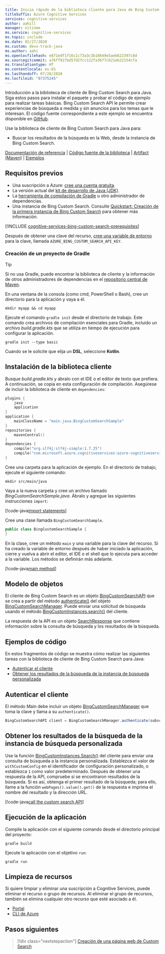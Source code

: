 ```yaml
---
title: Inicio rápido de la biblioteca cliente para Java de Bing Custom Search
titleSuffix: Azure Cognitive Services
services: cognitive-services
author: aahill
manager: nitinme
ms.service: cognitive-services
ms.topic: include
ms.date: 02/27/2020
ms.custom: devx-track-java
ms.author: aahi
ms.openlocfilehash: e871edf1f16c1c73a3c3b16649e5aeb622397c8d
ms.sourcegitcommit: a76ff927bd57d2fcc122fa36f7cb21eb22154cfa
ms.translationtype: HT
ms.contentlocale: es-ES
ms.lasthandoff: 07/28/2020
ms.locfileid: "87375245"
---
```

Introducción a la biblioteca de cliente de Bing Custom Search para Java. Siga estos pasos para instalar el paquete y probar el código de ejemplo para realizar tareas básicas. Bing Custom Search API le permite crear experiencias de búsqueda a medida y sin anuncios para los temas que le interesan. El código fuente correspondiente a este ejemplo se encuentra disponible en [GitHub](https://github.com/Azure-Samples/cognitive-services-java-sdk-samples/tree/master/Search/BingCustomSearch).

Use la biblioteca de cliente de Bing Custom Search para Java para:

* Buscar los resultados de la búsqueda en la Web, desde la instancia de Bing Custom Search.

[Documentación de referencia](https://docs.microsoft.com/java/api/overview/azure/cognitiveservices/client/bingcustomsearch?view=azure-java-stable) | [Código fuente de la biblioteca](https://github.com/Azure/azure-sdk-for-net/tree/master/sdk/cognitiveservices/Search.BingCustomSearch) | [Artifact (Maven)](https://search.maven.org/artifact/com.microsoft.azure.cognitiveservices/azure-cognitiveservices-customsearch/) | [Ejemplos](https://github.com/Azure-Samples/cognitive-services-java-sdk-samples)

## <a name="prerequisites"></a>Requisitos previos

* Una suscripción a Azure: [cree una cuenta gratuita](https://azure.microsoft.com/free/cognitive-services/).
* La versión actual del [kit de desarrollo de Java (JDK)](https://www.oracle.com/technetwork/java/javase/downloads/index.html).
* La [herramienta de compilación de Gradle](https://gradle.org/install/) u otro administrador de dependencias.
* Una instancia de Bing Custom Search. Consulte [Quickstart: Creación de la primera instancia de Bing Custom Search](../../quick-start.md) para obtener más información.

[!INCLUDE [cognitive-services-bing-custom-search-prerequisites](~/includes/cognitive-services-bing-custom-search-signup-requirements.md)]

Después de obtener una clave del recurso, [cree una variable de entorno](https://docs.microsoft.com/azure/cognitive-services/cognitive-services-apis-create-account#configure-an-environment-variable-for-authentication) para la clave, llamada `AZURE_BING_CUSTOM_SEARCH_API_KEY`.

### <a name="create-a-new-gradle-project"></a>Creación de un proyecto de Gradle

> [!TIP]
> Si no usa Gradle, puede encontrar la biblioteca de cliente y la información de otros administradores de dependencias en el [repositorio central de Maven](https://search.maven.org/artifact/com.microsoft.azure.cognitiveservices/azure-cognitiveservices-textanalytics/).

En una ventana de la consola (como cmd, PowerShell o Bash), cree un directorio para la aplicación y vaya a él.

```console
mkdir myapp && cd myapp
```

Ejecute el comando `gradle init` desde el directorio de trabajo. Este comando crea archivos de compilación esenciales para Gradle, incluido un archivo *build.gradle.kts* que se utiliza en tiempo de ejecución para configurar la aplicación.

```console
gradle init --type basic
```

Cuando se le solicite que elija un **DSL**, seleccione **Kotlin**.

## <a name="install-the-client-library"></a>Instalación de la biblioteca cliente

Busque *build.gradle.kts* y ábralo con el IDE o el editor de texto que prefiera. A continuación, se copia en esta configuración de compilación. Asegúrese de incluir la biblioteca de cliente en `dependencies`:

```kotlin
plugins {
    java
    application
}
application {
    mainClassName = "main.java.BingCustomSearchSample"
}
repositories {
    mavenCentral()
}
dependencies {
    compile("org.slf4j:slf4j-simple:1.7.25")
    compile("com.microsoft.azure.cognitiveservices:azure-cognitiveservices-customsearch:1.0.2")
}
```

Cree una carpeta para la aplicación de ejemplo. En el directorio de trabajo, ejecute el siguiente comando:

```console
mkdir src/main/java
```

Vaya a la nueva carpeta y cree un archivo llamado *BingCustomSearchSample.java*. Ábralo y agregue las siguientes instrucciones `import`:


[!code-java[import statements](~/cognitive-services-java-sdk-samples/Search/BingCustomSearch/src/main/java/BingCustomSearchSample.java?name=imports)]

Cree una clase llamada `BingCustomSearchSample`.

```java
public class BingCustomSearchSample {
}
```

En la clase, cree un método `main` y una variable para la clave del recurso. Si ha creado la variable de entorno después de haber iniciado la aplicación, cierre y vuelva a abrir el editor, el IDE o el shell que lo ejecuta para acceder a la variable. Los métodos se definirán más adelante.

[!code-java[main method](~/cognitive-services-java-sdk-samples/Search/BingCustomSearch/src/main/java/BingCustomSearchSample.java?name=main)]

## <a name="object-model"></a>Modelo de objetos

El cliente de Bing Custom Search es un objeto [BingCustomSearchAPI](https://docs.microsoft.com/java/api/com.microsoft.azure.cognitiveservices.search.customsearch.bingcustomsearchapi?view=azure-java-stable) que se crea a partir del método [authenticate()](https://docs.microsoft.com/java/api/com.microsoft.azure.cognitiveservices.search.customsearch.bingcustomsearchmanager.authenticate) del objeto [BingCustomSearchManager](https://docs.microsoft.com/java/api/com.microsoft.azure.cognitiveservices.search.customsearch.bingcustomsearchmanager?view=azure-java-stable). Puede enviar una solicitud de búsqueda usando el método [BingCustomInstances.search()](https://docs.microsoft.com/java/api/com.microsoft.azure.cognitiveservices.search.customsearch.bingcustominstances.search?view=azure-java-stable#com_microsoft_azure_cognitiveservices_search_customsearch_BingCustomInstances_search__) del cliente.

La respuesta de la API es un objeto [SearchResponse](https://docs.microsoft.com/java/api/com.microsoft.azure.cognitiveservices.search.customsearch.models.searchresponse?view=azure-java-stable) que contiene información sobre la consulta de búsqueda y los resultados de la búsqueda.

## <a name="code-examples"></a>Ejemplos de código

En estos fragmentos de código se muestra cómo realizar las siguientes tareas con la biblioteca de cliente de Bing Custom Search para Java:

* [Autenticar el cliente](#authenticate-the-client)
* [Obtener los resultados de la búsqueda de la instancia de búsqueda personalizada](#get-search-results-from-your-custom-search-instance)

## <a name="authenticate-the-client"></a>Autenticar el cliente

El método Main debe incluir un objeto [BingCustomSearchManager](https://docs.microsoft.com/java/api/com.microsoft.azure.cognitiveservices.search.customsearch.bingcustomsearchapi?view=azure-java-stable) que toma la clave y llama a su `authenticate()`.

```java
BingCustomSearchAPI client = BingCustomSearchManager.authenticate(subscriptionKey);
```

## <a name="get-search-results-from-your-custom-search-instance"></a>Obtener los resultados de la búsqueda de la instancia de búsqueda personalizada

Use la función [BingCustomInstances.Search()](https://docs.microsoft.com/java/api/com.microsoft.azure.cognitiveservices.search.customsearch.bingcustominstances.search?view=azure-java-stable#com_microsoft_azure_cognitiveservices_search_customsearch_BingCustomInstances_search__) del cliente para enviar una consulta de búsqueda a la instancia personalizada. Establezca el valor de `withCustomConfig` en el identificador de configuración personalizado, o establezca `1` como valor predeterminado. Después de obtener una respuesta de la API, compruebe si se encontraron resultados de la búsqueda. Si es así, obtenga el primer resultado de la búsqueda; para ello, llame a la función `webPages().value().get()` de la respuesta e imprima el nombre del resultado y la dirección URL.

[!code-java[call the custom search API](~/cognitive-services-java-sdk-samples/Search/BingCustomSearch/src/main/java/BingCustomSearchSample.java?name=runSample)]

## <a name="run-the-application"></a>Ejecución de la aplicación

Compile la aplicación con el siguiente comando desde el directorio principal del proyecto:

```console
gradle build
```

Ejecute la aplicación con el objetivo `run`:

```console
gradle run
```

## <a name="clean-up-resources"></a>Limpieza de recursos

Si quiere limpiar y eliminar una suscripción a Cognitive Services, puede eliminar el recurso o grupo de recursos. Al eliminar el grupo de recursos, también se elimina cualquier otro recurso que esté asociado a él.

* [Portal](../../../cognitive-services-apis-create-account.md#clean-up-resources)
* [CLI de Azure](../../../cognitive-services-apis-create-account-cli.md#clean-up-resources)

## <a name="next-steps"></a>Pasos siguientes

> [!div class="nextstepaction"]
> [Creación de una página web de Custom Search](../../tutorials/custom-search-web-page.md)
